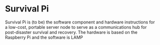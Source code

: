 # Survival Pi

Survival Pi is (to be) the software component and hardware instructions for a low-cost, portable server node to serve as a communications hub for post-disaster survival and recovery.  The hardware is based on the Raspberry Pi and the software is LAMP